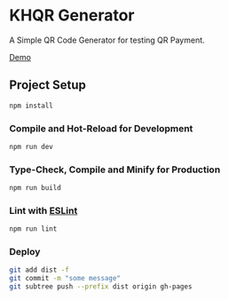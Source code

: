# KHQR Generator

A Simple QR Code Generator for testing QR Payment.

[Demo](https://ishinvin.github.io/khqr-generator/)

## Project Setup

```sh
npm install
```

### Compile and Hot-Reload for Development

```sh
npm run dev
```

### Type-Check, Compile and Minify for Production

```sh
npm run build
```

### Lint with [ESLint](https://eslint.org/)

```sh
npm run lint
```

### Deploy

```sh
git add dist -f
git commit -m "some message"
git subtree push --prefix dist origin gh-pages
```
